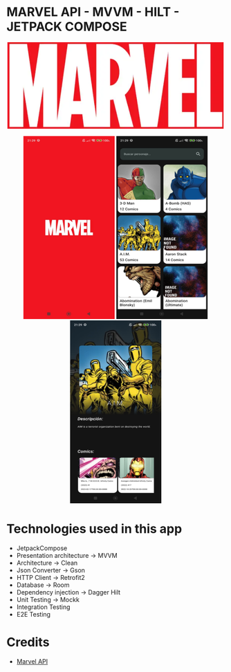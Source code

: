# MARVEL API - MVVM - HILT - JETPACK COMPOSE

<p align = "center"><img src="img/logo.png" width="500" height="200" /></p>

<p align = "center">
    <img src="img/splash_screen.jpeg" width="211" height="423" />
    <img src="img/list_screen.jpeg" width="211" height="423"  />
    <img src="img/detail_screen.jpeg" width="211" height="423"  />
  </p>

# Technologies used in this app
- JetpackCompose
- Presentation architecture -> MVVM
- Architecture -> Clean
- Json Converter -> Gson
- HTTP Client -> Retrofit2
- Database -> Room
- Dependency injection -> Dagger Hilt
- Unit Testing -> Mockk
- Integration Testing
- E2E Testing

# Credits
- [Marvel API](https://developer.marvel.com/)
